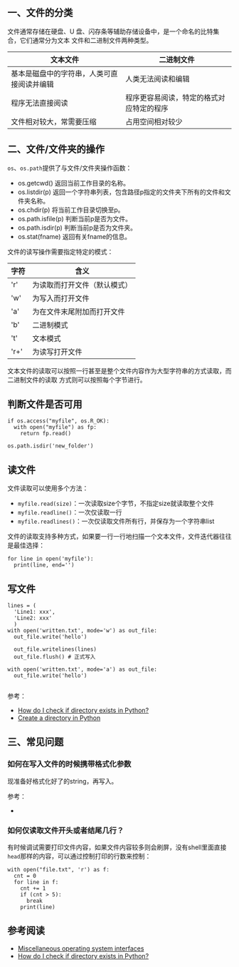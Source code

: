 ## 一、文件的分类

文件通常存储在硬盘、U 盘、闪存条等辅助存储设备中，是一个命名的比特集合，它们通常分为文本
文件和二进制文件两种类型。


|文本文件|二进制文件|
|-|-|
|基本是磁盘中的字符串，人类可直接阅读并编辑|人类无法阅读和编辑|
|程序无法直接阅读|程序更容易阅读，特定的格式对应特定的程序|
|文件相对较大，常需要压缩|占用空间相对较少|

## 二、文件/文件夹的操作

`os`、`os.path`提供了与文件/文件夹操作函数：

- os.getcwd() 返回当前工作目录的名称。
- os.listdir(p) 返回一个字符串列表，包含路径p指定的文件夹下所有的文件和文件夹名称。
- os.chdir(p) 将当前工作目录切换至p。
- os.path.isfile(p) 判断当前p是否为文件。
- os.path.isdir(p) 判断当前p是否为文件夹。
- os.stat(fname) 返回有关fname的信息。

文件的读写操作需要指定特定的模式：

|字符|含义|
|-|-|
|'r'|为读取而打开文件（默认模式）|
|'w'|为写入而打开文件|
|'a'|为在文件末尾附加而打开文件|
|'b'|二进制模式|
|'t'|文本模式|
|'r+'|为读写打开文件|

文本文件的读取可以按照一行甚至是整个文件内容作为大型字符串的方式读取，而二进制文件的读取
方式则可以按照每个字节进行。

## 判断文件是否可用

```
if os.access("myfile", os.R_OK):
  with open("myfile") as fp:
    return fp.read()

os.path.isdir('new_folder')
```

## 读文件

文件读取可以使用多个方法：

- `myfile.read(size)`：一次读取size个字节，不指定size就读取整个文件
- `myfile.readline()`：一次仅读取一行
- `myfile.readlines()`：一次仅读取文件所有行，并保存为一个字符串list

文件的读取支持多种方式，如果要一行一行地扫描一个文本文件，文件迭代器往往是最佳选择：

```
for line in open('myfile'):
  print(line, end='')
```

## 写文件

```
lines = (
  'Line1: xxx',
  'Line2: xxx'
  )
with open('written.txt', mode='w') as out_file:
  out_file.write('hello')

  out_file.writelines(lines)
  out_file.flush() # 正式写入

with open('written.txt', mode='a') as out_file:
  out_file.write('hello')


```

参考：

- [How do I check if directory exists in Python?](https://stackoverflow.com/questions/8933237/how-do-i-check-if-directory-exists-in-python)
- [Create a directory in Python](https://www.geeksforgeeks.org/create-a-directory-in-python/)

## 三、常见问题

### 如何在写入文件的时候携带格式化参数

现准备好格式化好了的string，再写入。

参考：

- [](https://realpython.com/python-string-formatting/)

### 如何仅读取文件开头或者结尾几行？

有时候调试需要打印文件内容，如果文件内容较多则会刷屏，没有shell里面直接`head`那样的内容，可以通过控制打印的行数来控制：

```
with open("file.txt", 'r') as f:
  cnt = 0
  for line in f:
    cnt += 1
    if (cnt > 5):
      break
    print(line)
```

## 参考阅读

- [Miscellaneous operating system interfaces](https://docs.python.org/2.7/library/os.html)
- [How do I check if directory exists in Python?](https://stackoverflow.com/questions/8933237/how-do-i-check-if-directory-exists-in-python)
